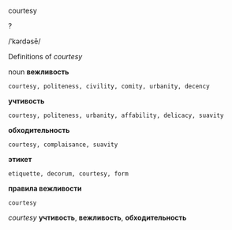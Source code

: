 courtesy

?

/ˈkərdəsē/

Definitions of _courtesy_

noun
**вежливость**

    courtesy, politeness, civility, comity, urbanity, decency
**учтивость**

    courtesy, politeness, urbanity, affability, delicacy, suavity
**обходительность**

    courtesy, complaisance, suavity
**этикет**

    etiquette, decorum, courtesy, form
**правила вежливости**

    courtesy

_courtesy_
**учтивость**, **вежливость**, **обходительность**